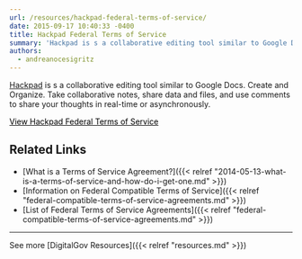 ```yaml
---
url: /resources/hackpad-federal-terms-of-service/
date: 2015-09-17 10:40:33 -0400
title: Hackpad Federal Terms of Service
summary: 'Hackpad is s a collaborative editing tool similar to Google Docs. Create and Organize. Take collaborative notes, share data and files, and use comments to share your thoughts in real-time or asynchronously. View Hackpad Federal Terms of Service   Related Links What is a Terms of Service Agreement? Information on Federal Compatible Terms of Service List of'
authors:
  - andreanocesigritz
---
```


<span class="author-p-12705"><a href="https://hackpad.com/">Hackpad</a> is s a collaborative editing tool similar to Google Docs. Create and Organize. Take collaborative notes, share data and files, and use comments to share your thoughts in real-time or asynchronously.</span>

<a class="button" style="color: #000000" href="https://hackpad.com/AMENDMENT-TO-HACKPAD-TERMS-OF-SERVICE-MwTzlQre2hE">View Hackpad Federal Terms of Service</a>

 

## Related Links

  * [What is a Terms of Service Agreement?]({{< relref "2014-05-13-what-is-a-terms-of-service-and-how-do-i-get-one.md" >}})
  * [Information on Federal Compatible Terms of Service]({{< relref "federal-compatible-terms-of-service-agreements.md" >}})
  * [List of Federal Terms of Service Agreements]({{< relref "federal-compatible-terms-of-service-agreements.md" >}})

 

* * *

 

See more [DigitalGov Resources]({{< relref "resources.md" >}})